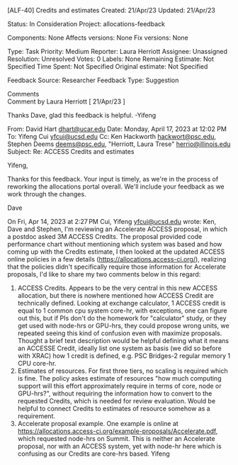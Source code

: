 [ALF-40] Credits and estimates Created: 21/Apr/23  Updated: 21/Apr/23 

Status:	In Consideration
Project:	allocations-feedback

Components:	None 
Affects versions:	None 
Fix versions:	None 

Type: 	Task 	Priority: 	Medium 
Reporter: 	Laura Herriott 
Assignee: 	Unassigned 
Resolution: 	Unresolved 	Votes: 	0 
Labels: 	None 
Remaining Estimate:	Not Specified 
Time Spent:	Not Specified 
Original estimate:	Not Specified 

Feedback Source:	Researcher 
Feedback Type:	Suggestion 

 Comments  	 
Comment by Laura Herriott [ 21/Apr/23 ] 

Thanks Dave, glad this feedback is helpful. -Yifeng
 
From: David Hart <dhart@ucar.edu>
Date: Monday, April 17, 2023 at 12:02 PM
To: Yifeng Cui <yfcui@ucsd.edu>
Cc: Ken Hackworth <hackwort@psc.edu>, Stephen Deems <deems@psc.edu>, "Herriott, Laura Trese" <herrio@illinois.edu>
Subject: Re: ACCESS Credits and estimates
 
Yifeng,
 
Thanks for this feedback. Your input is timely, as we're in the process of reworking the allocations portal overall. We'll include your feedback as we work through the changes. 
 
Dave
 
On Fri, Apr 14, 2023 at 2:27 PM Cui, Yifeng <yfcui@ucsd.edu> wrote:
Ken, Dave and Stephen,
I'm reviewing an Accelerate ACCESS proposal, in which a postdoc asked 3M ACCESS Credits. The proposal provided code performance chart without mentioning which system was based and how coming up with the Credits estimate, I then looked at the updated ACCESS online policies in a few details (https://allocations.access-ci.org/), realizing that the policies didn't specifically require those information for Accelerate proposals, I'd like to share my two comments below in this regard:
1.	ACCESS Credits. Appears to be the very central in this new ACCESS allocation, but there is nowhere mentioned how ACCESS Credit are technically defined. Looking at exchange calculator, 1 ACCESS credit is equal to 1 common cpu system core-hr, with exceptions, one can figure out this, but if PIs don't do the homework for "calculator" study, or they get used with node-hrs or GPU-hrs, they could propose wrong units, we repeated seeing this kind of confusion even with maximize proposals. Thought a brief text description would be helpful defining what it means an ACCESSE Credit, ideally list one system as basis (we did so before with XRAC) how 1 credit is defined, e.g. PSC Bridges-2 regular memory 1 CPU core-hr.
1.	Estimates of resources. For first three tiers, no scaling is required which is fine. The policy askes estimate of resources "how much computing support will this effort approximately require in terms of core, node or GPU-hrs?",  without requiring the information how to convert to the requested Credits, which is needed for review evaluation. Would be helpful to connect Credits to estimates of resource somehow as a requirement.
1.	Accelerate proposal example. One example is online at
https://allocations.access-ci.org/example-proposals/Accelerate.pdf, which requested node-hrs on Summit. This is neither an Accelerate proposal, nor with an ACCESS system, yet with node-hr here which is confusing as our Credits are core-hrs based.
Yifeng

